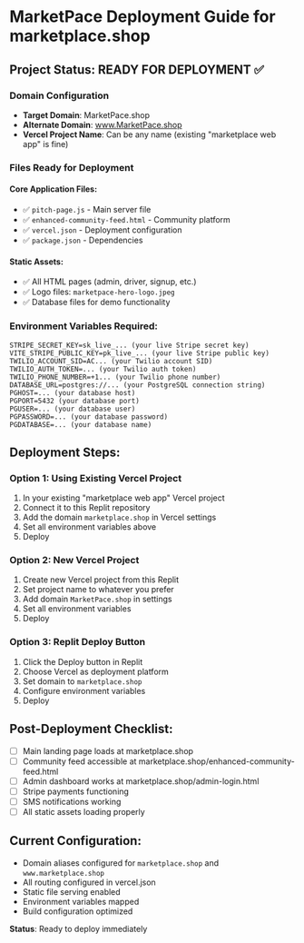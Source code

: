 # MarketPace Deployment Guide for marketplace.shop

## Project Status: READY FOR DEPLOYMENT ✅

### Domain Configuration
- **Target Domain**: MarketPace.shop
- **Alternate Domain**: www.MarketPace.shop
- **Vercel Project Name**: Can be any name (existing "marketplace web app" is fine)

### Files Ready for Deployment

#### Core Application Files:
- ✅ `pitch-page.js` - Main server file
- ✅ `enhanced-community-feed.html` - Community platform
- ✅ `vercel.json` - Deployment configuration
- ✅ `package.json` - Dependencies

#### Static Assets:
- ✅ All HTML pages (admin, driver, signup, etc.)
- ✅ Logo files: `marketpace-hero-logo.jpeg`
- ✅ Database files for demo functionality

### Environment Variables Required:
```
STRIPE_SECRET_KEY=sk_live_... (your live Stripe secret key)
VITE_STRIPE_PUBLIC_KEY=pk_live_... (your live Stripe public key)
TWILIO_ACCOUNT_SID=AC... (your Twilio account SID)
TWILIO_AUTH_TOKEN=... (your Twilio auth token)
TWILIO_PHONE_NUMBER=+1... (your Twilio phone number)
DATABASE_URL=postgres://... (your PostgreSQL connection string)
PGHOST=... (your database host)
PGPORT=5432 (your database port)
PGUSER=... (your database user)
PGPASSWORD=... (your database password)
PGDATABASE=... (your database name)
```

## Deployment Steps:

### Option 1: Using Existing Vercel Project
1. In your existing "marketplace web app" Vercel project
2. Connect it to this Replit repository
3. Add the domain `marketplace.shop` in Vercel settings
4. Set all environment variables above
5. Deploy

### Option 2: New Vercel Project
1. Create new Vercel project from this Replit
2. Set project name to whatever you prefer
3. Add domain `MarketPace.shop` in settings
4. Set all environment variables
5. Deploy

### Option 3: Replit Deploy Button
1. Click the Deploy button in Replit
2. Choose Vercel as deployment platform
3. Set domain to `marketplace.shop`
4. Configure environment variables
5. Deploy

## Post-Deployment Checklist:
- [ ] Main landing page loads at marketplace.shop
- [ ] Community feed accessible at marketplace.shop/enhanced-community-feed.html
- [ ] Admin dashboard works at marketplace.shop/admin-login.html
- [ ] Stripe payments functioning
- [ ] SMS notifications working
- [ ] All static assets loading properly

## Current Configuration:
- Domain aliases configured for `marketplace.shop` and `www.marketplace.shop`
- All routing configured in vercel.json
- Static file serving enabled
- Environment variables mapped
- Build configuration optimized

**Status**: Ready to deploy immediately